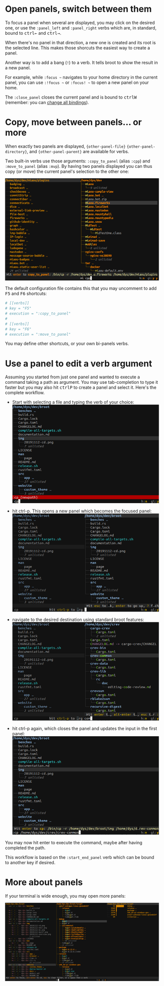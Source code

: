 

# Open panels, switch between them

To focus a panel when several are displayed, you may click on the desired one, or use the `:panel_left` and `:panel_right` verbs which are, in standard, bound to <kbd>ctrl</kbd><kbd>←</kbd> and <kbd>ctrl</kbd><kbd>→</kbd>.

When there's no panel in that direction, a new one is created and its root is the selected line. This makes those shorcuts the easiest way to create a panel.

Another way is to add a bang (`!`) to a verb. It tells broot to show the result in a new panel.

For example, while `:focus ~` navigates to your home directory in the current panel, you can use `:!focus ~` or `:focus! ~` to open a new panel on your home.


The `:close_panel` closes the current panel and is bound to <kbd>ctrl</kbd><kbd>W</kbd> (remember: you can [change all bindings](../conf_file/#verbs-shortcuts-and-keys)).

# Copy, move between panels... or more

When exactly two panels are displayed, `{other-panel-file}` `{other-panel-directory}`, and `{other-panel-parent}` are available for verbs.

Two built-in verbs use those arguments: `:copy_to_panel` (alias `:cpp`) and `:move_to_panel` (alias `:mvp`). By having two panels displayed you can thus copy (or move) the current panel's selection to the other one:

![cpp](img/20200525-cpp.png)

The default configuration file contains this that you may uncomment to add <kbd>F5</kbd> and <kbd>F6</kbd> shortcuts:


```toml
# [[verbs]]
# key = "F5"
# execution = ":copy_to_panel"
#
# [[verbs]]
# key = "F6"
# execution = ":move_to_panel"
```

You may define other shortcuts, or your own bi-panels verbs.

# Use a panel to edit a verb argument


Assuming you started from just one panel and wanted to execute a command taking a path as argument. You may use tab-completion to type it faster but you may also hit <kbd>ctrl</kbd><kbd>P</kbd> to create a panel and select it. Here's the complete workflow.

* Start with selecting a file and typing the verb of your choice:
![image](img/20200520-ctrlp-1.png)

* hit ctrl-p. This opens a new panel which becomes the focused panel:
![image](img/20200520-ctrlp-2.png)

* navigate to the desired destination using standard broot features:
![image](img/20200520-ctrlp-3.png)

* hit ctrl-p again, which closes the panel and updates the input in the first panel:
![image](img/20200520-ctrlp-4.png)

You may now hit enter to execute the command, maybe after having completed the path.

This workflow is based on the `:start_end_panel` verb which can be bound to another key if desired.

# More about panels

If your terminal is wide enough, you may open more panels:

![image](img/20200526-3-panels.png)


